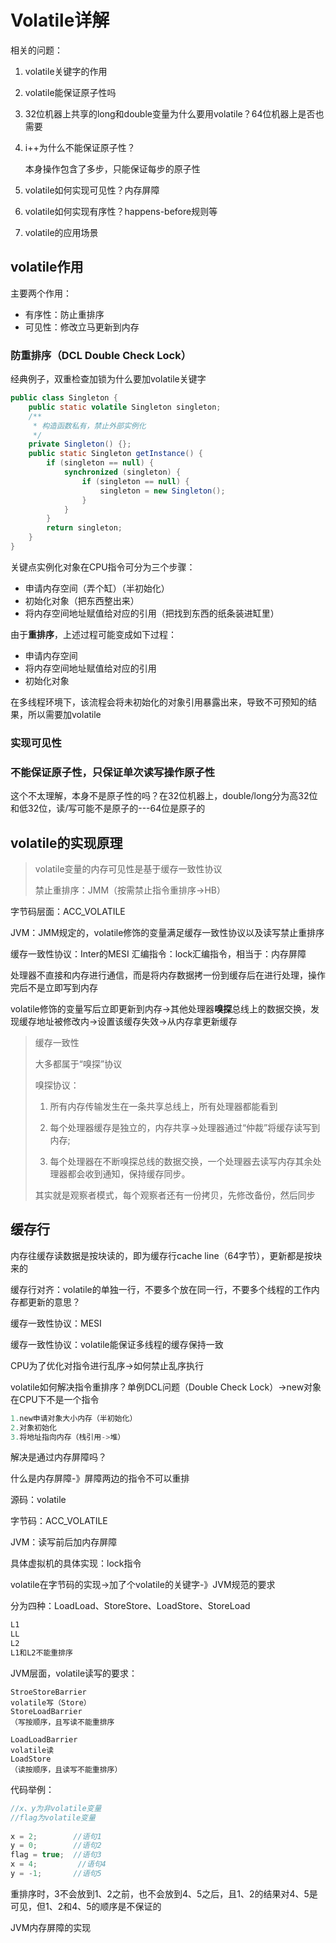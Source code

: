 # Volatile详解

相关的问题：

1. volatile关键字的作用

2. volatile能保证原子性吗

3. 32位机器上共享的long和double变量为什么要用volatile？64位机器上是否也需要

4. i++为什么不能保证原子性？

   本身操作包含了多步，只能保证每步的原子性

5. volatile如何实现可见性？内存屏障

6. volatile如何实现有序性？happens-before规则等

7. volatile的应用场景

## volatile作用

主要两个作用：

- 有序性：防止重排序
- 可见性：修改立马更新到内存

### 防重排序（DCL Double Check Lock）

经典例子，双重检查加锁为什么要加volatile关键字

```java
public class Singleton {
    public static volatile Singleton singleton;
    /**
     * 构造函数私有，禁止外部实例化
     */
    private Singleton() {};
    public static Singleton getInstance() {
        if (singleton == null) {
            synchronized (singleton) {
                if (singleton == null) {
                    singleton = new Singleton();
                }
            }
        }
        return singleton;
    }
}
```

关键点实例化对象在CPU指令可分为三个步骤：

- 申请内存空间（弄个缸）（半初始化）
- 初始化对象（把东西整出来）
- 将内存空间地址赋值给对应的引用（把找到东西的纸条装进缸里）

由于**重排序**，上述过程可能变成如下过程：

- 申请内存空间
- 将内存空间地址赋值给对应的引用
- 初始化对象

在多线程环境下，该流程会将未初始化的对象引用暴露出来，导致不可预知的结果，所以需要加volatile

### 实现可见性

### 不能保证原子性，只保证单次读写操作原子性

这个不太理解，本身不是原子性的吗？在32位机器上，double/long分为高32位和低32位，读/写可能不是原子的---64位是原子的

## volatile的实现原理

> volatile变量的内存可见性是基于缓存一致性协议
>
> 禁止重排序：JMM（按需禁止指令重排序->HB）

字节码层面：ACC_VOLATILE

JVM：JMM规定的，volatile修饰的变量满足缓存一致性协议以及读写禁止重排序

缓存一致性协议：Inter的MESI
汇编指令：lock汇编指令，相当于：内存屏障

处理器不直接和内存进行通信，而是将内存数据拷一份到缓存后在进行处理，操作完后不是立即写到内存

volatile修饰的变量写后立即更新到内存->其他处理器**嗅探**总线上的数据交换，发现缓存地址被修改内->设置该缓存失效->从内存拿更新缓存

> 缓存一致性
>
> 大多都属于“嗅探”协议
>
> 嗅探协议：
>
> 1. 所有内存传输发生在一条共享总线上，所有处理器都能看到
>
> 2. 每个处理器缓存是独立的，内存共享->处理器通过“仲裁”将缓存读写到内存;
>
> 3. 每个处理器在不断嗅探总线的数据交换，一个处理器去读写内存其余处理器都会收到通知，保持缓存同步。
>
> 其实就是观察者模式，每个观察者还有一份拷贝，先修改备份，然后同步   
>

## 缓存行

内存往缓存读数据是按块读的，即为缓存行cache line（64字节），更新都是按块来的

缓存行对齐：volatile的单独一行，不要多个放在同一行，不要多个线程的工作内存都更新的意思？

缓存一致性协议：MESI

缓存一致性协议：volatile能保证多线程的缓存保持一致

CPU为了优化对指令进行乱序->如何禁止乱序执行

volatile如何解决指令重排序？单例DCL问题（Double Check Lock）->new对象在CPU下不是一个指令

```java
1.new申请对象大小内存（半初始化）
2.对象初始化
3.将地址指向内存（栈引用->堆）    
```

解决是通过内存屏障吗？

什么是内存屏障-》屏障两边的指令不可以重排

源码：volatile

字节码：ACC_VOLATILE

JVM：读写前后加内存屏障

具体虚拟机的具体实现：lock指令

volatile在字节码的实现->加了个volatile的关键字-》JVM规范的要求

分为四种：LoadLoad、StoreStore、LoadStore、StoreLoad

```java
L1
LL
L2
L1和L2不能重排序    
```

JVM层面，volatile读写的要求：

```
StroeStoreBarrier
volatile写（Store）
StoreLoadBarrier
（写按顺序，且写读不能重排序

LoadLoadBarrier
volatile读
LoadStore
（读按顺序，且读写不能重排序）
```

代码举例：

```java
//x、y为非volatile变量
//flag为volatile变量
 
x = 2;        //语句1
y = 0;        //语句2
flag = true;  //语句3
x = 4;         //语句4
y = -1;       //语句5
```

重排序时，3不会放到1、2之前，也不会放到4、5之后，且1、2的结果对4、5是可见，但1、2和4、5的顺序是不保证的



JVM内存屏障的实现

